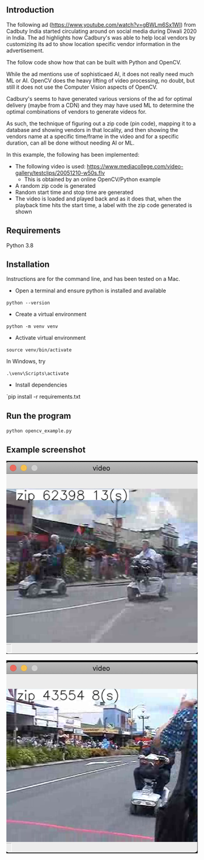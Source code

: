 ## Introduction

The following ad (https://www.youtube.com/watch?v=gBWLm6Sx1WI) from Cadbuty India started circulating around on social media during Diwali 2020 in India. The ad highlights how Cadbury's was able to help local vendors by customizing its ad to show location specific vendor information in the advertisement.

The follow code show how that can be built with Python and OpenCV.

While the ad mentions use of sophisticaed AI, it does not really need much ML or AI. OpenCV does the heavy lifting of video processing, no doubt, but still it does not use the Computer Vision aspects of OpenCV. 

Cadbury's seems to have generated various versions of the ad for optimal delivery (maybe from a CDN) and they may have used ML to determine the optimal combinations of vendors to generate videos for.

As such, the technique of figuring out a zip code (pin code), mapping it to a database and showing vendors in that locality, and then showing the vendors name at a specific time/frame in the video and for a specific duration, can all be done without needing AI or ML.

In this example, the following has been implemented:
* The following video is used: https://www.mediacollege.com/video-gallery/testclips/20051210-w50s.flv
  * This is obtained by an online OpenCV/Python example
* A random zip code is generated
* Random start time and stop time are generated
* The video is loaded and played back and as it does that, when the playback time hits the start time, a label with the zip code generated is shown

## Requirements

Python 3.8

## Installation

Instructions are for the command line, and has been tested on a Mac.

* Open a terminal and ensure python is installed and available

`python --version`

* Create a virtual environment

`python -m venv venv`

* Activate virtual environment

`source venv/bin/activate`

In Windows, try

`.\venv\Scripts\activate`

* Install dependencies

`pip install -r requirements.txt

## Run the program

`python opencv_example.py`

## Example screenshot

![Zip 62398](./62398.png)

![Zip 43554](./43554.png)
